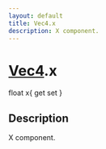 ```yaml
---
layout: default
title: Vec4.x
description: X component.
---
```

# [Vec4]({{site.url}}/Pages/StereoKit/Vec4.html).x

<div class='signature' markdown='1'>
float x{ get set }
</div>

## Description
X component.

